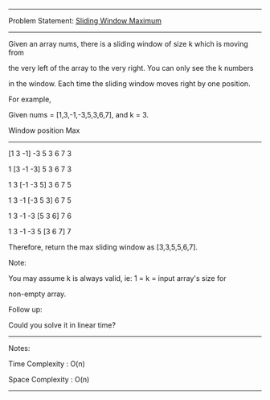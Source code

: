 ******************************************************************************
Problem Statement: [Sliding Window Maximum](https://leetcode.com/problems/sliding-window-maximum/#/description)
******************************************************************************
Given an array nums, there is a sliding window of size k which is moving from

the very left of the array to the very right. You can only see the k numbers

in the window. Each time the sliding window moves right by one position.

For example,

Given nums = [1,3,-1,-3,5,3,6,7], and k = 3.

Window position                Max

---------------               -----

[1  3  -1] -3  5  3  6  7       3

 1 [3  -1  -3] 5  3  6  7       3

 1  3 [-1  -3  5] 3  6  7       5

 1  3  -1 [-3  5  3] 6  7       5

 1  3  -1  -3 [5  3  6] 7       6

 1  3  -1  -3  5 [3  6  7]      7

Therefore, return the max sliding window as [3,3,5,5,6,7].

Note: 

You may assume k is always valid, ie: 1 = k = input array's size for

non-empty array.

Follow up:

Could you solve it in linear time?

******************************************************************************
Notes:

Time Complexity : O(n)

Space Complexity : O(n) 

******************************************************************************
